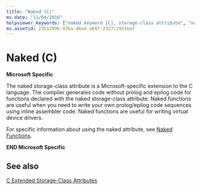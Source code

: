 ```yaml
---
title: "Naked (C)"
ms.date: "11/04/2016"
helpviewer_keywords: ["naked keyword [C], storage-class attribute", "naked keyword [C]", "prolog code", "epilog code"]
ms.assetid: 23b1209b-93ba-46ad-a60f-2327c1933eaf
---
```

# Naked (C)

**Microsoft Specific**

The naked storage-class attribute is a Microsoft-specific extension to the C language. The compiler generates code without prolog and epilog code for functions declared with the naked storage-class attribute. Naked functions are useful when you need to write your own prolog/epilog code sequences using inline assembler code. Naked functions are useful for writing virtual device drivers.

For specific information about using the naked attribute, see [Naked Functions](../c-language/naked-functions.md).

**END Microsoft Specific**

## See also

[C Extended Storage-Class Attributes](../c-language/c-extended-storage-class-attributes.md)

